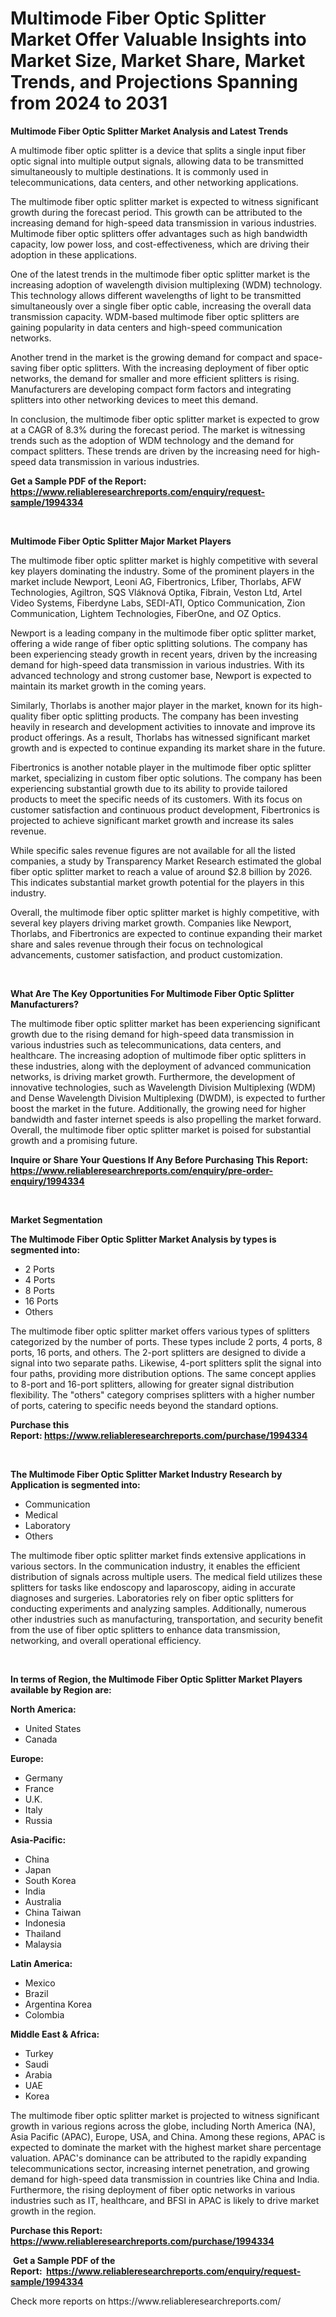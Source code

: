 <p><h1>Multimode Fiber Optic Splitter Market Offer Valuable Insights into Market Size, Market Share, Market Trends, and Projections Spanning from 2024 to 2031</h1></p><p><strong>Multimode Fiber Optic Splitter Market Analysis and Latest Trends</strong></p>
<p><p>A multimode fiber optic splitter is a device that splits a single input fiber optic signal into multiple output signals, allowing data to be transmitted simultaneously to multiple destinations. It is commonly used in telecommunications, data centers, and other networking applications. </p><p>The multimode fiber optic splitter market is expected to witness significant growth during the forecast period. This growth can be attributed to the increasing demand for high-speed data transmission in various industries. Multimode fiber optic splitters offer advantages such as high bandwidth capacity, low power loss, and cost-effectiveness, which are driving their adoption in these applications.</p><p>One of the latest trends in the multimode fiber optic splitter market is the increasing adoption of wavelength division multiplexing (WDM) technology. This technology allows different wavelengths of light to be transmitted simultaneously over a single fiber optic cable, increasing the overall data transmission capacity. WDM-based multimode fiber optic splitters are gaining popularity in data centers and high-speed communication networks.</p><p>Another trend in the market is the growing demand for compact and space-saving fiber optic splitters. With the increasing deployment of fiber optic networks, the demand for smaller and more efficient splitters is rising. Manufacturers are developing compact form factors and integrating splitters into other networking devices to meet this demand.</p><p>In conclusion, the multimode fiber optic splitter market is expected to grow at a CAGR of 8.3% during the forecast period. The market is witnessing trends such as the adoption of WDM technology and the demand for compact splitters. These trends are driven by the increasing need for high-speed data transmission in various industries.</p></p>
<p><strong>Get a Sample PDF of the Report:&nbsp; <a href="https://www.reliableresearchreports.com/enquiry/request-sample/1994334">https://www.reliableresearchreports.com/enquiry/request-sample/1994334</a></strong></p>
<p>&nbsp;</p>
<p><strong>Multimode Fiber Optic Splitter Major Market Players</strong></p>
<p><p>The multimode fiber optic splitter market is highly competitive with several key players dominating the industry. Some of the prominent players in the market include Newport, Leoni AG, Fibertronics, Lfiber, Thorlabs, AFW Technologies, Agiltron, SQS Vláknová Optika, Fibrain, Veston Ltd, Artel Video Systems, Fiberdyne Labs, SEDI-ATI, Optico Communication, Zion Communication, Lightem Technologies, FiberOne, and OZ Optics.</p><p>Newport is a leading company in the multimode fiber optic splitter market, offering a wide range of fiber optic splitting solutions. The company has been experiencing steady growth in recent years, driven by the increasing demand for high-speed data transmission in various industries. With its advanced technology and strong customer base, Newport is expected to maintain its market growth in the coming years.</p><p>Similarly, Thorlabs is another major player in the market, known for its high-quality fiber optic splitting products. The company has been investing heavily in research and development activities to innovate and improve its product offerings. As a result, Thorlabs has witnessed significant market growth and is expected to continue expanding its market share in the future.</p><p>Fibertronics is another notable player in the multimode fiber optic splitter market, specializing in custom fiber optic solutions. The company has been experiencing substantial growth due to its ability to provide tailored products to meet the specific needs of its customers. With its focus on customer satisfaction and continuous product development, Fibertronics is projected to achieve significant market growth and increase its sales revenue.</p><p>While specific sales revenue figures are not available for all the listed companies, a study by Transparency Market Research estimated the global fiber optic splitter market to reach a value of around $2.8 billion by 2026. This indicates substantial market growth potential for the players in this industry.</p><p>Overall, the multimode fiber optic splitter market is highly competitive, with several key players driving market growth. Companies like Newport, Thorlabs, and Fibertronics are expected to continue expanding their market share and sales revenue through their focus on technological advancements, customer satisfaction, and product customization.</p></p>
<p>&nbsp;</p>
<p><strong>What Are The Key Opportunities For Multimode Fiber Optic Splitter Manufacturers?</strong></p>
<p><p>The multimode fiber optic splitter market has been experiencing significant growth due to the rising demand for high-speed data transmission in various industries such as telecommunications, data centers, and healthcare. The increasing adoption of multimode fiber optic splitters in these industries, along with the deployment of advanced communication networks, is driving market growth. Furthermore, the development of innovative technologies, such as Wavelength Division Multiplexing (WDM) and Dense Wavelength Division Multiplexing (DWDM), is expected to further boost the market in the future. Additionally, the growing need for higher bandwidth and faster internet speeds is also propelling the market forward. Overall, the multimode fiber optic splitter market is poised for substantial growth and a promising future.</p></p>
<p><strong>Inquire or Share Your Questions If Any Before Purchasing This Report: <a href="https://www.reliableresearchreports.com/enquiry/pre-order-enquiry/1994334">https://www.reliableresearchreports.com/enquiry/pre-order-enquiry/1994334</a></strong></p>
<p>&nbsp;</p>
<p><strong>Market Segmentation</strong></p>
<p><strong>The Multimode Fiber Optic Splitter Market Analysis by types is segmented into:</strong></p>
<p><ul><li>2 Ports</li><li>4 Ports</li><li>8 Ports</li><li>16 Ports</li><li>Others</li></ul></p>
<p><p>The multimode fiber optic splitter market offers various types of splitters categorized by the number of ports. These types include 2 ports, 4 ports, 8 ports, 16 ports, and others. The 2-port splitters are designed to divide a signal into two separate paths. Likewise, 4-port splitters split the signal into four paths, providing more distribution options. The same concept applies to 8-port and 16-port splitters, allowing for greater signal distribution flexibility. The "others" category comprises splitters with a higher number of ports, catering to specific needs beyond the standard options.</p></p>
<p><strong>Purchase this Report:&nbsp;<a href="https://www.reliableresearchreports.com/purchase/1994334">https://www.reliableresearchreports.com/purchase/1994334</a></strong></p>
<p>&nbsp;</p>
<p><strong>The Multimode Fiber Optic Splitter Market Industry Research by Application is segmented into:</strong></p>
<p><ul><li>Communication</li><li>Medical</li><li>Laboratory</li><li>Others</li></ul></p>
<p><p>The multimode fiber optic splitter market finds extensive applications in various sectors. In the communication industry, it enables the efficient distribution of signals across multiple users. The medical field utilizes these splitters for tasks like endoscopy and laparoscopy, aiding in accurate diagnoses and surgeries. Laboratories rely on fiber optic splitters for conducting experiments and analyzing samples. Additionally, numerous other industries such as manufacturing, transportation, and security benefit from the use of fiber optic splitters to enhance data transmission, networking, and overall operational efficiency.</p></p>
<p>&nbsp;</p>
<p><strong>In terms of Region, the Multimode Fiber Optic Splitter Market Players available by Region are:</strong></p>
<p>
    <p> <strong> North America: </strong>
        <ul>
            <li>United States</li>
            <li>Canada</li>
        </ul>
        </p> 
    <p> <strong> Europe: </strong>
        <ul>
            <li>Germany</li>
            <li>France</li>
            <li>U.K.</li>
            <li>Italy</li>
            <li>Russia</li>
        </ul>
        </p> 
    <p> <strong> Asia-Pacific: </strong>
        <ul>
            <li>China</li>
            <li>Japan</li>
            <li>South Korea</li>
            <li>India</li>
            <li>Australia</li>
            <li>China Taiwan</li>
            <li>Indonesia</li>
            <li>Thailand</li>
            <li>Malaysia</li>
        </ul>
        </p> 
    <p> <strong> Latin America: </strong>
        <ul>
            <li>Mexico</li>
            <li>Brazil</li>
            <li>Argentina Korea</li>
            <li>Colombia</li>
        </ul>
        </p> 
    <p> <strong> Middle East & Africa: </strong>
        <ul>
            <li>Turkey</li>
            <li>Saudi</li>
            <li>Arabia</li>
            <li>UAE</li>
            <li>Korea</li>
        </ul>
    </p>
    </p>
<p><p>The multimode fiber optic splitter market is projected to witness significant growth in various regions across the globe, including North America (NA), Asia Pacific (APAC), Europe, USA, and China. Among these regions, APAC is expected to dominate the market with the highest market share percentage valuation. APAC's dominance can be attributed to the rapidly expanding telecommunications sector, increasing internet penetration, and growing demand for high-speed data transmission in countries like China and India. Furthermore, the rising deployment of fiber optic networks in various industries such as IT, healthcare, and BFSI in APAC is likely to drive market growth in the region.</p></p>
<p><strong>Purchase this Report: <a href="https://www.reliableresearchreports.com/purchase/1994334">https://www.reliableresearchreports.com/purchase/1994334</a></strong></p>
<p>&nbsp;<strong>Get a Sample PDF of the Report:&nbsp;&nbsp;<a href="https://www.reliableresearchreports.com/enquiry/request-sample/1994334">https://www.reliableresearchreports.com/enquiry/request-sample/1994334</a></strong></p>
<p><strong></strong></p>
<p>Check more reports on https://www.reliableresearchreports.com/</p>